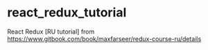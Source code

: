 # react_redux_tutorial
React Redux [RU tutorial] from https://www.gitbook.com/book/maxfarseer/redux-course-ru/details

